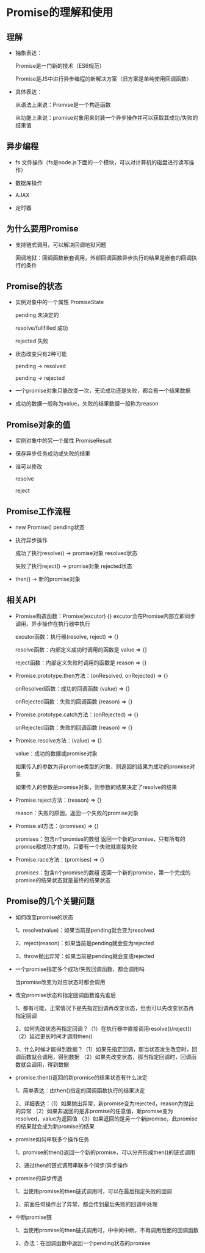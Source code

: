 # Promise的理解和使用

## 理解

- 抽象表达：

  Promise是一门新的技术（ES6规范）

  Promise是JS中进行异步编程的新解决方案（旧方案是单纯使用回调函数）

- 具体表达：

  从语法上来说：Promise是一个构造函数

  从功能上来说：promise对象用来封装一个异步操作并可以获取其成功/失败的结果值

## 异步编程

- fs 文件操作（fs是node.js下面的一个模块，可以对计算机的磁盘进行读写操作）

- 数据库操作

- AJAX

- 定时器

## 为什么要用Promise

- 支持链式调用，可以解决回调地狱问题

  回调地狱：回调函数嵌套调用，外部回调函数异步执行的结果是嵌套的回调执行的条件

## Promise的状态

- 实例对象中的一个属性 PromiseState

  pending 未决定的

  resolve/fullfilled 成功

  rejected 失败

- 状态改变只有2种可能

  pending -> resolved

  pending -> rejected

- 一个promise对象只能改变一次，无论成功还是失败，都会有一个结果数据

- 成功的数据一般称为value，失败的结果数据一般称为reason

## Promise对象的值

- 实例对象中的另一个属性 PromiseResult

- 保存异步任务成功或失败的结果

- 谁可以修改

  resolve

  reject

## Promise工作流程

- new Promise() pending状态

- 执行异步操作

  成功了执行resolve() -> promise对象 resolved状态

  失败了执行reject() -> promise对象 rejected状态

- then() -> 新的promise对象

## 相关API

- Promise构造函数：Promise(excutor) {} excutor会在Promise内部立即同步调用，异步操作在执行器中执行

  excutor函数：执行器(resolve, reject) => {}

  resolve函数：内部定义成功时调用的函数是 value => {}

  reject函数：内部定义失败时调用的函数是 reason => {}

- Promise.prototype.then方法：(onResolved, onRejected) => {}

  onResolved函数：成功的回调函数 (value) => {}

  onRejected函数：失败的回调函数 (reason) => {}

- Promise.prototype.catch方法：(onRejected) => {}

  onRejected函数：失败的回调函数 (reason) => {}

- Promise.resolve方法：(value) => {}

  value：成功的数据或promise对象

  如果传入的参数为非promise类型的对象，则返回的结果为成功的promise对象

  如果传入的参数是promise对象，则参数的结果决定了resolve的结果

- Promise.reject方法：(reason) => {}

  reason：失败的原因，返回一个失败的promise对象

- Promise.all方法：(promises) => {}

  promises：包含n个promise的数组 返回一个新的promise，只有所有的promise都成功才成功，只要有一个失败就直接失败

- Promise.race方法：(promises) => {}

  promises：包含n个promise的数组 返回一个新的promise，第一个完成的promise的结果状态就是最终的结果状态

## Promise的几个关键问题

- 如何改变promise的状态

  1、resolve(value)：如果当前是pending就会变为resolved

  2、reject(reason)：如果当前是pending就会变为rejected

  3、throw抛出异常：如果当前是pending就会变成rejected

- 一个promise指定多个成功/失败回调函数，都会调用吗

  当promise改变为对应状态时都会调用

- 改变promise状态和指定回调函数谁先谁后

  1、都有可能，正常情况下是先指定回调再改变状态，但也可以先改变状态再指定回调

  2、如何先改状态再指定回调？（1）在执行器中直接调用resolve()/reject() （2）延迟更长时间才调用then()

  3、什么时候才能得到数据？（1）如果先指定回调，那当状态发生改变时，回调函数就会调用，得到数据 （2）如果先改变状态，那当指定回调时，回调函数就会调用，得到数据

- promise.then()返回的新promise的结果状态有什么决定

  1、简单表达：由then()指定的回调函数执行的结果决定

  2、详细表达：（1）如果抛出异常，新promise变为rejected，reason为抛出的异常 （2）如果非返回的是非promise的任意值，新promise变为resolved，value为返回值 （3）如果返回的是另一个新promise，此promise的结果就会成为新promise的结果

- promise如何串联多个操作任务

  1、promise的then()返回一个新的promise，可以分开形成then()的链式调用

  2、通过then的链式调用串联多个同步/异步操作

- promise的异步传透

  1、当使用promise的then链式调用时，可以在最后指定失败的回调

  2、前面任何操作出了异常，都会传到最后失败的回调中处理

- 中断promise链

  1、当使用promise的then链式调用时，中中间中断，不再调用后面的回调函数

  2、办法：在回调函数中返回一个pending状态的promise
